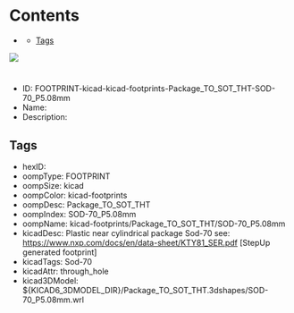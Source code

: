 



Contents
========

* [](#)
	* [Tags](#tags)
  
![][im]
# 

- ID: FOOTPRINT-kicad-kicad-footprints-Package_TO_SOT_THT-SOD-70_P5.08mm
- Name: 
- Description: 

## Tags

- hexID: 
- oompType: FOOTPRINT
- oompSize: kicad
- oompColor: kicad-footprints
- oompDesc: Package_TO_SOT_THT
- oompIndex: SOD-70_P5.08mm
- oompName: kicad-footprints/Package_TO_SOT_THT/SOD-70_P5.08mm
- kicadDesc: Plastic near cylindrical package Sod-70 see: https://www.nxp.com/docs/en/data-sheet/KTY81_SER.pdf  [StepUp generated footprint]
- kicadTags: Sod-70
- kicadAttr: through_hole
- kicad3DModel: ${KICAD6_3DMODEL_DIR}/Package_TO_SOT_THT.3dshapes/SOD-70_P5.08mm.wrl



[im]: image.png

